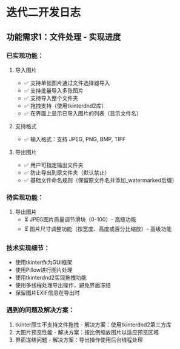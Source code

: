 # 迭代二开发日志

## 功能需求1：文件处理 - 实现进度

### 已实现功能：
1. 导入图片
   - ✅ 支持单张图片通过文件选择器导入
   - ✅ 支持批量导入多张图片
   - ✅ 支持导入整个文件夹
   - ✅ 拖拽支持（使用tkinterdnd2库）
   - ✅ 在界面上显示已导入图片的列表（显示文件名）

2. 支持格式
   - ✅ 输入格式：支持 JPEG, PNG, BMP, TIFF

3. 导出图片
   - ✅ 用户可指定输出文件夹
   - ✅ 防止导出到原文件夹（默认禁止）
   - ✅ 基础文件命名规则（保留原文件名并添加_watermarked后缀）

### 待实现功能：
1. 导出图片
   - ⏳ JPEG图片质量调节滑块（0-100）- 高级功能
   - ⏳ 图片尺寸调整功能（按宽度、高度或百分比缩放）- 高级功能

### 技术实现细节：
- 使用tkinter作为GUI框架
- 使用Pillow进行图片处理
- 使用tkinterdnd2实现拖拽功能
- 使用多线程处理导出操作，避免界面冻结
- 保留图片EXIF信息在导出时

### 遇到的问题及解决方案：
1. tkinter原生不支持文件拖拽 - 解决方案：使用tkinterdnd2第三方库
2. 大图片预览性能 - 解决方案：按比例缩放图片以适应预览区域
3. 界面冻结问题 - 解决方案：导出操作使用后台线程处理